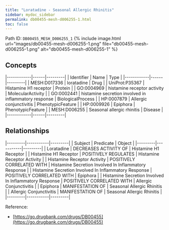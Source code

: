 ```yaml
---
title: "Loratadine - Seasonal Allergic Rhinitis"
sidebar: mydoc_sidebar
permalink: db00455-mesh-d006255-1.html
toc: false 
---
```



Path ID: `DB00455_MESH_D006255_1`
{% include image.html url="images/db00455-mesh-d006255-1.png" file="db00455-mesh-d006255-1.png" alt="db00455-mesh-d006255-1" %}

## Concepts

|------------|------|---------|
| Identifier | Name | Type    |
|------------|------|---------|
| MESH:D017336 | loratadine | Drug |
| UniProt:P35367 | Histamine H1 receptor | Protein |
| GO:0004969 | histamine receptor activity | MolecularActivity |
| GO:0002441 | histamine secretion involved in inflammatory response | BiologicalProcess |
| HP:0007879 | Allergic conjunctivitis | PhenotypicFeature |
| HP:0009926 | Epiphora | PhenotypicFeature |
| MESH:D006255 | Seasonal allergic rhinitis | Disease |
|------------|------|---------|

## Relationships

|---------|-----------|---------|
| Subject | Predicate | Object  |
|---------|-----------|---------|
| Loratadine | DECREASES ACTIVITY OF | Histamine H1 Receptor |
| Histamine H1 Receptor | POSITIVELY REGULATES | Histamine Receptor Activity |
| Histamine Receptor Activity | POSITIVELY CORRELATED WITH | Histamine Secretion Involved In Inflammatory Response |
| Histamine Secretion Involved In Inflammatory Response | POSITIVELY CORRELATED WITH | Epiphora |
| Histamine Secretion Involved In Inflammatory Response | POSITIVELY CORRELATED WITH | Allergic Conjunctivitis |
| Epiphora | MANIFESTATION OF | Seasonal Allergic Rhinitis |
| Allergic Conjunctivitis | MANIFESTATION OF | Seasonal Allergic Rhinitis |
|---------|-----------|---------|

Reference: 
  - [https://go.drugbank.com/drugs/DB00455](https://go.drugbank.com/drugs/DB00455)

